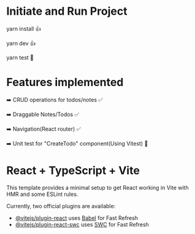 # Initiate and Run Project
yarn install 👍

yarn dev 👍

yarn test 💯

# Features implemented

 ➡️ CRUD operations for todos/notes ✅

 ➡️ Draggable Notes/Todos ✅

 ➡️ Navigation(React router) ✅

 ➡️ Unit test for "CreateTodo" component(Using Vitest) 💯




# React + TypeScript + Vite

This template provides a minimal setup to get React working in Vite with HMR and some ESLint rules.

Currently, two official plugins are available:

- [@vitejs/plugin-react](https://github.com/vitejs/vite-plugin-react/blob/main/packages/plugin-react/README.md) uses [Babel](https://babeljs.io/) for Fast Refresh
- [@vitejs/plugin-react-swc](https://github.com/vitejs/vite-plugin-react-swc) uses [SWC](https://swc.rs/) for Fast Refresh


